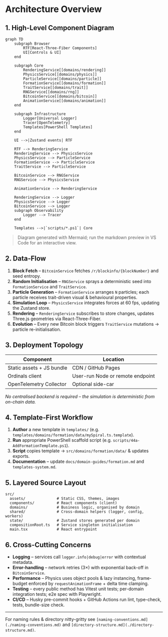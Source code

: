 # Architecture Overview

## 1. High-Level Component Diagram

```mermaid
graph TD
    subgraph Browser
        RTF[React-Three-Fiber Components]
        UI[Controls & UI]
    end

    subgraph Core
        RenderingService[[domains/rendering]]
        PhysicsService[[domains/physics]]
        ParticleService[[domains/particle]]
        FormationService[[domains/formation]]
        TraitService[[domains/trait]]
        RNGService[[domains/rng]]
        BitcoinService[[domains/bitcoin]]
        AnimationService[[domains/animation]]
    end

    subgraph Infrastructure
        Logger[Universal Logger]
        Tracer[OpenTelemetry]
        Templates[PowerShell Templates]
    end

    UI -->|Zustand events| RTF

    RTF --> RenderingService
    RenderingService --> PhysicsService
    PhysicsService --> ParticleService
    FormationService --> ParticleService
    TraitService --> ParticleService

    BitcoinService --> RNGService
    RNGService --> PhysicsService

    AnimationService --> RenderingService

    RenderingService --> Logger
    PhysicsService --> Logger
    BitcoinService --> Logger
    subgraph Observability
        Logger --> Tracer
    end

    Templates -->|`scripts/*.ps1`| Core
```

> Diagram generated with Mermaid; run the markdown preview in VS Code for an interactive view.

## 2. Data-Flow

1. **Block Fetch** – `BitcoinService` fetches `/r/blockinfo/{blockNumber}` and seed entropy.
2. **Random Initialisation** – `RNGService` sprays a deterministic seed into `FormationService` and `TraitService`.
3. **Particle Generation** – `FormationService` arranges `N` particles; each particle receives trait-driven visual & behavioural properties.
4. **Simulation Loop** – `PhysicsService` integrates forces at 60 fps, updating the Zustand store.
5. **Rendering** – `RenderingService` subscribes to store changes, updates Three.js geometries via React-Three-Fiber.
6. **Evolution** – Every new Bitcoin block triggers `TraitService` mutations → particle re-initialisation.

## 3. Deployment Topology

| Component                 | Location                         |
| ------------------------- | -------------------------------- |
| Static assets + JS bundle | CDN / GitHub Pages               |
| Ordinals client           | User-run Node or remote endpoint |
| OpenTelemetry Collector   | Optional side-car                |

_No centralised backend is required – the simulation is deterministic from on-chain data._

## 4. Template-First Workflow

1. **Author** a new template in `templates/` (e.g. `templates/domains/formation/data/mySpiral.ts.template`).
2. **Run** appropriate PowerShell scaffold script (e.g. `scripts/44a-AddFormationTemplate.ps1`).
3. **Script** copies template → `src/domains/formation/data/` & updates exports.
4. **Documentation** – update `docs/domain-guides/formation.md` and `templates-system.md`.

## 5. Layered Source Layout

```text
src/
  assets/              # Static CSS, themes, images
  components/          # React components (client)
  domains/             # Business logic, organised by domain
  shared/              # Cross-domain helpers (logger, config, workers)
  state/               # Zustand stores generated per domain
  compositionRoot.ts   # Service singleton initialisation
  main.tsx             # React entrypoint
```

## 6. Cross-Cutting Concerns

- **Logging** – services call `logger.info|debug|error` with contextual metadata.
- **Error-handling** – network retries (3×) with exponential back-off in `BitcoinService`.
- **Performance** – Physics uses object pools & lazy instancing, frame-budget enforced by `requestAnimationFrame` + delta time clamping.
- **Testing** – every public method has Vitest unit tests; per-domain integration tests; e2e spec with Playwright.
- **CI/CD** – Husky pre-commit hooks + GitHub Actions run lint, type-check, tests, bundle-size check.

---

For naming rules & directory nitty-gritty see `[naming-conventions.md](./naming-conventions.md)` and `[directory-structure.md](./directory-structure.md)`.
